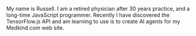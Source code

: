 My name is Russell. I am a retired physician after 30 years practice, and a long-time JavaScript programmer. Recently I have discovered the TensorFlow.js API and am learning to use is to create AI agents for my Medkind.com web site.
